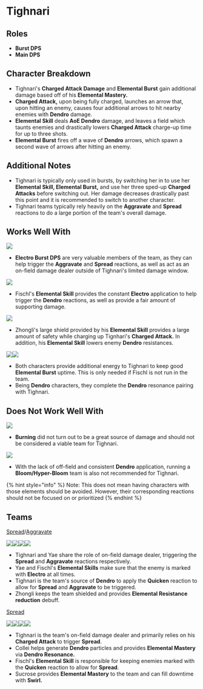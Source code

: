 # Tighnari

## Roles

* **Burst DPS**
* **Main DPS**

## **Character Breakdown**

* Tighnari's **Charged Attack Damage** and **Elemental Burst** gain additional damage based off of his **Elemental Mastery.**
* **Charged Attack,** upon being fully charged, launches an arrow that, upon hitting an enemy, causes four additional arrows to hit nearby enemies with **Dendro** damage.
* **Elemental Skill** deals **AoE Dendro** damage, and leaves a field which taunts enemies and drastically lowers **Charged Attack** charge-up time for up to three shots.
* **Elemental Burst** fires off a wave of **Dendro** arrows, which spawn a second wave of arrows after hitting an enemy.

## **Additional Notes**

* Tighnari is typically only used in bursts, by switching her in to use her **Elemental Skill, Elemental Burst,** and use her three sped-up **Charged Attacks** before switching out. Her damage decreases drastically past this point and it is recommended to switch to another character.
* Tighnari teams typically rely heavily on the **Aggravate** and **Spread** reactions to do a large portion of the team's overall damage.

## Works Well With

![](../../.gitbook/assets/ui\_avataricon\_yae.png)

* **Electro Burst DPS** are very valuable members of the team, as they can help trigger the **Aggravate** and **Spread** reactions, as well as act as an on-field damage dealer outside of Tighnari's limited damage window.

![](../../.gitbook/assets/ui\_avataricon\_fischl.png)

* Fischl's **Elemental Skill** provides the constant **Electro** application to help trigger the **Dendro** reactions, as well as provide a fair amount of supporting damage.

![](../../.gitbook/assets/ui\_avataricon\_zhongli.png)

* Zhongli's large shield provided by his **Elemental Skill** provides a large amount of safety while charging up Tignhari's **Charged Attack.** In addition, his **Elemental Skill** lowers enemy **Dendro** resistances.

![](../../.gitbook/assets/ui\_avataricon\_traveler\_dendro.png)![](../../.gitbook/assets/ui\_avataricon\_collei.png)

* Both characters provide additional energy to Tighnari to keep good **Elemental Burst** uptime. This is only needed if Fischl is not run in the team.
* Being **Dendro** characters, they complete the **Dendro** resonance pairing with Tighnari.

## Does Not Work Well With

![](../../.gitbook/assets/ui\_icon\_pyro.webp)

* **Burning** did not turn out to be a great source of damage and should not be considered a viable team for Tighnari.

![](../../.gitbook/assets/ui\_icon\_hydro.webp)

* With the lack of off-field and consistent **Dendro** application, running a **Bloom/Hyper-Bloom** team is also not recommended for Tighnari.

{% hint style="info" %}
Note: This does not mean having characters with those elements should be avoided. However, their corresponding reactions should not be focused on or prioritized
{% endhint %}

## Teams

[Spread](broken-reference)/[Aggravate ](broken-reference)

![](../../.gitbook/assets/ui\_avataricon\_tighnari.png)![](../../.gitbook/assets/ui\_avataricon\_yae.png)![](../../.gitbook/assets/ui\_avataricon\_fischl.png)![](../../.gitbook/assets/ui\_avataricon\_zhongli.png)

* Tighnari and Yae share the role of on-field damage dealer, triggering the **Spread** and **Aggravate** reactions respectively.
* Yae and Fischl's **Elemental Skills** make sure that the enemy is marked with **Electro** at all times.
* Tighnari is the team's source of **Dendro** to apply the **Quicken** reaction to allow for **Spread** and **Aggravate** to be triggered.
* Zhongli keeps the team shielded and provides **Elemental Resistance reduction** debuff.&#x20;

[Spread](broken-reference)

![](../../.gitbook/assets/ui\_avataricon\_tighnari.png)![](../../.gitbook/assets/ui\_avataricon\_collei.png)![](../../.gitbook/assets/ui\_avataricon\_fischl.png)![](../../.gitbook/assets/ui\_avataricon\_sucrose.png)

* Tighnari is the team's on-field damage dealer and primarily relies on his **Charged Attack** to trigger **Spread**.
* Collei helps generate **Dendro** particles and provides **Elemental Mastery** via **Dendro Resonance.**
* Fischl's **Elemental Skill** is responsible for keeping enemies marked with the **Quicken** reaction to allow for **Spread**.
* Sucrose provides **Elemental Mastery** to the team and can fill downtime with **Swirl.**
